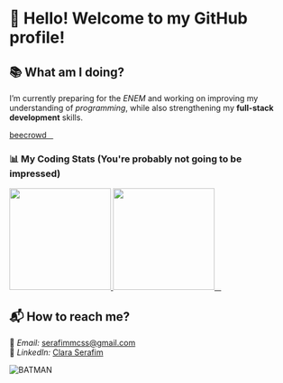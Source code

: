 # 🦇 Hello! Welcome to my GitHub profile!

## 📚 What am I doing?
I’m currently preparing for the *ENEM* and working on improving my understanding of *programming*, while also strengthening my **full-stack development** skills.

<a href="https://judge.beecrowd.com/pt/profile/1061891"> beecrowd
  </a>
<h3>📊 My Coding Stats (You're probably not going to be impressed)</h3>
  <a href="https://github.com/Clara-Serafim">
    <img height="180" src="https://github-readme-stats.vercel.app/api/?username=Clara-Serafim&show_icons=true&theme=date_night&include_all_commits=true&count_private=true"/>
  </a>
 <a href="https://github.com/Clara-Serafim">
    <img height="180" src="https://github-readme-stats.vercel.app/api/top-langs/?username=Clara-Serafim&layout=compact&langs_count=16&theme=date_night"/>
  </a>

## 📬 How to reach me?
📧 *Email:* [serafimmcss@gmail.com](mailto:serafimmcss@gmail.com)  
💼 *LinkedIn:* [Clara Serafim](https://www.linkedin.com/in/clara-serafim-b57282356/)

![BATMAN](assets/batmangif)
</div>
